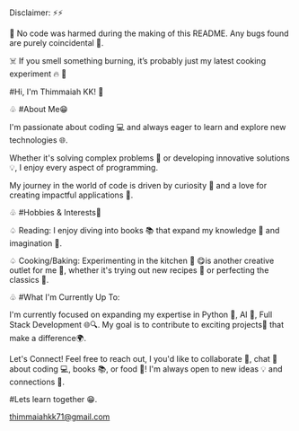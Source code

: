Disclaimer: ⚡️⚡️

🛑 No code was harmed during the making of this README. Any bugs found are purely coincidental 🐛.

☠️ If you smell something burning, it’s probably just my latest cooking experiment 🔥 🤫

#Hi, I'm Thimmaiah KK! 👋

♧ #About Me😁

I'm passionate about coding 💻 and always eager to learn and explore new technologies 🌐. 

Whether it's solving complex problems 🧩 or developing innovative solutions 💡, I enjoy every aspect of programming.

My journey in the world of code is driven by curiosity 🧐 and a love for creating impactful applications 🚀.

♧ #Hobbies & Interests🤩 

♤ Reading: I enjoy diving into books 📚 that expand my knowledge 🧠 and imagination 🌟.

♤ Cooking/Baking: Experimenting in the kitchen 🍳 😋is another creative outlet for me 🎨, whether it's trying out new recipes 🥘 or perfecting the classics 🥖.

♧ #What I'm Currently Up To:

I'm currently focused on expanding my expertise in Python 🐍, AI 🤖, Full Stack Development 🌐🔍. My goal is to contribute to exciting projects💼 that make a difference🌍.

Let's Connect! Feel free to reach out, I you'd like to collaborate 🤝, chat 💬 about coding 💻, books 📚, or food 🍲! I'm always open to new ideas 💡 and connections 🌟.

#Lets learn together 😁.

thimmaiahkk71@gmail.com
